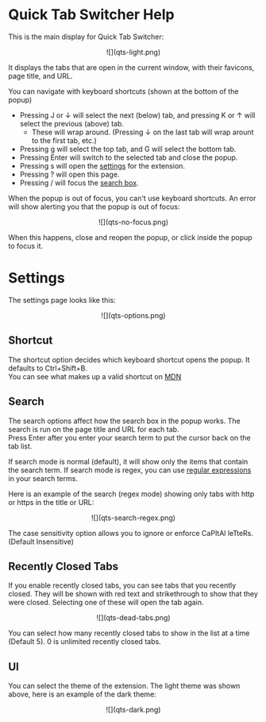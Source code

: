 # Quick Tab Switcher Help

This is the main display for Quick Tab Switcher:

<center>![](qts-light.png)</center>

It displays the tabs that are open in the current window, with their favicons, page title, and URL.

You can navigate with keyboard shortcuts (shown at the bottom of the popup)

 * Pressing J or &darr; will select the next (below) tab, and pressing K or &uarr; will select the previous (above) tab.
   * These will wrap around. (Pressing &darr; on the last tab will wrap arount to the first tab, etc.)
 * Pressing g will select the top tab, and G will select the bottom tab.
 * Pressing Enter will switch to the selected tab and close the popup.
 * Pressing s will open the [settings](#settings) for the extension.
 * Pressing ? will open this page.
 * Pressing / will focus the [search box](#search).

When the popup is out of focus, you can't use keyboard shortcuts. An error will show alerting you that the popup is out of focus:

<center>![](qts-no-focus.png)</center>

When this happens, close and reopen the popup, or click inside the popup to focus it.

# Settings

The settings page looks like this:

<center>![](qts-options.png)</center>

## Shortcut
The shortcut option decides which keyboard shortcut opens the popup. It defaults to Ctrl+Shift+B.  
You can see what makes up a valid shortcut on [MDN](https://developer.mozilla.org/en-US/docs/Mozilla/Add-ons/WebExtensions/manifest.json/commands#Key_combinations)

## Search
The search options affect how the search box in the popup works. The search is run on the page title and URL for each tab.  
Press Enter after you enter your search term to put the cursor back on the tab list.

If search mode is normal (default), it will show only the items that contain the search term. If search mode is regex, you can use [regular expressions](https://en.wikipedia.org/wiki/Regular_expression) in your search terms.

Here is an example of the search (regex mode) showing only tabs with http or https in the title or URL:

<center>![](qts-search-regex.png)</center>

The case sensitivity option allows you to ignore or enforce CaPItAl leTteRs. (Default Insensitive)

## Recently Closed Tabs
If you enable recently closed tabs, you can see tabs that you recently closed. They will be shown with <span class="dead">red text and strikethrough</span> to show that they were closed. Selecting one of these will open the tab again.

<center>![](qts-dead-tabs.png)</center>

You can select how many recently closed tabs to show in the list at a time (Default 5). 0 is unlimited recently closed tabs.

## UI
You can select the theme of the extension. The light theme was shown above, here is an example of the dark theme:

<center>![](qts-dark.png)</center>
